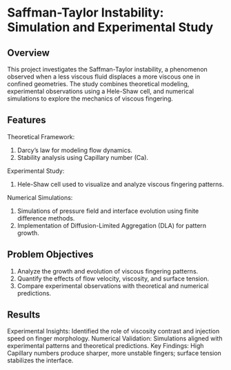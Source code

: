 # Saffman-Taylor Instability: Simulation and Experimental Study

## Overview
This project investigates the Saffman-Taylor instability, a phenomenon observed when a less viscous fluid displaces a more viscous one in confined geometries. The study combines theoretical modeling, experimental observations using a Hele-Shaw cell, and numerical simulations to explore the mechanics of viscous fingering.

## Features
Theoretical Framework:

1.  Darcy’s law for modeling flow dynamics.
2.  Stability analysis using Capillary number (Ca).

Experimental Study:

1.  Hele-Shaw cell used to visualize and analyze viscous fingering patterns.

Numerical Simulations:

1.  Simulations of pressure field and interface evolution using finite difference methods.
2.  Implementation of Diffusion-Limited Aggregation (DLA) for pattern growth.

## Problem Objectives
1.  Analyze the growth and evolution of viscous fingering patterns.
2.  Quantify the effects of flow velocity, viscosity, and surface tension.
3.  Compare experimental observations with theoretical and numerical predictions.

## Results
Experimental Insights: Identified the role of viscosity contrast and injection speed on finger morphology.
Numerical Validation: Simulations aligned with experimental patterns and theoretical predictions.
Key Findings: High Capillary numbers produce sharper, more unstable fingers; surface tension stabilizes the interface.
